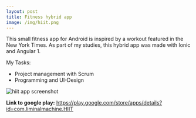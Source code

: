 ```yaml
---
layout: post
title: Fitness hybrid app
image: /img/hiit.png
---
```


This small fitness app for Android is inspired by a workout featured in the New York Times. As part of my studies, this hybrid app was made with Ionic and Angular 1.

My Tasks:
* Project management with Scrum
* Programming and UI-Design

![hiit app screenshot](http://i.imgur.com/An6g7W0.png)

**Link to google play:** <https://play.google.com/store/apps/details?id=com.liminalmachine.HIIT>
